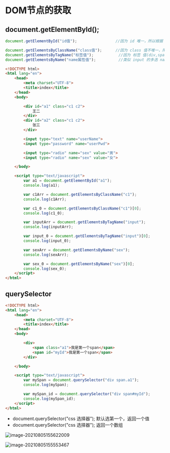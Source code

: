 # DOM节点的获取

## document.getElementById();

```javascript
document.getElementById("id值");					//因为 id 唯一，所以根据 id 获取的元素也是唯一的

document.getElementsByClassName("class值");		//因为 class 值不唯一，所以根据 class 值获取的元素是一个数组
document.getElementsByTagName("标签值");			//因为 标签 值(div,span,p 等)的元素不唯一，所以获取的是一个数组
document.getElementsByName("name属性值");			//类似 input 的多选 name 是相同的，所以获取的是一个数组
```



```html
<!DOCTYPE html>
<html lang="en">
    <head>
        <meta charset="UTF-8">
        <title>index</title>
    </head>
    <body>

        <div id="a1" class="c1 c2">
            王二
        </div>
        <div id="a2" class="c1 c2">
            张三
        </div>

        <input type="text" name="userName">
        <input type="password" name="userPwd">

        <input type="radio" name="sex" value="男">
        <input type="radio" name="sex" value="女">

    </body>

    <script type="text/javascript">
        var a1 = document.getElementById("a1");
        console.log(a1);

        var c1Arr = document.getElementsByClassName("c1");
        console.log(c1Arr);

        var c1_0 = document.getElementsByClassName("c1")[0];
        console.log(c1_0);

        var inputArr = document.getElementsByTagName("input");
        console.log(inputArr);

        var input_0 = document.getElementsByTagName("input")[0];
        console.log(input_0);

        var sexArr = document.getElementsByName("sex");
        console.log(sexArr);

        var sex_0 = document.getElementsByName("sex")[0];
        console.log(sex_0);
    </script>
</html>
```





## querySelector

```html
<!DOCTYPE html>
<html lang="en">
    <head>
        <meta charset="UTF-8">
        <title>index</title>
    </head>
    <body>

        <div>
            <span class="a1">我是第一个span</span>
            <span id="myId">我是第一个span</span>
        </div>

    </body>

    <script type="text/javascript">
        var mySpan = document.querySelector("div span.a1");
        console.log(mySpan);

        var mySpan_id = document.querySelector("div span#myId");
        console.log(mySpan_id);
    </script>
</html>
```

- document.querySelector("css 选择器");  默认选第一个，返回一个值
- document.querySelector("css 选择器"); 返回一个数组



![image-20210805155622009](https://attach.blog.wen7.online/image-20210805155622009.png)

![image-20210805155553467](https://attach.blog.wen7.online/image-20210805155553467.png)

